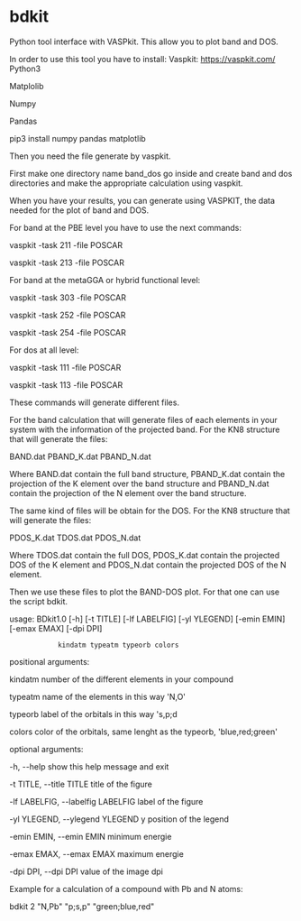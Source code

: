 # bdkit
Python tool interface with VASPkit. This allow you to plot band and DOS.

In order to use this tool you have to install:
Vaspkit: https://vaspkit.com/
Python3

Matplolib

Numpy

Pandas


pip3 install numpy pandas matplotlib 

Then you need the file generate by vaspkit.

First make one directory name band_dos go inside and create band and dos directories and make the appropriate calculation using vaspkit.

When you have your results, you can generate using VASPKIT, the data needed for the plot of band and DOS.

For band at the PBE level you have to use the next commands:

vaspkit -task 211 -file POSCAR

vaspkit -task 213 -file POSCAR

For band at the metaGGA or hybrid functional level:

vaspkit -task 303 -file POSCAR

vaspkit -task 252 -file POSCAR

vaspkit -task 254 -file POSCAR

For dos at all level:

vaspkit -task 111 -file POSCAR

vaspkit -task 113 -file POSCAR

These commands will generate different files.

For the band calculation that will generate files of each elements in your system with the information of the projected band. For the KN8 structure that will generate the files:

BAND.dat    PBAND_K.dat  PBAND_N.dat 

Where BAND.dat contain the full band structure, PBAND_K.dat contain the projection of the K element over the band structure and PBAND_N.dat contain the projection of the N element over the band structure.

The same kind of files will be obtain for the DOS. For the KN8 structure that will generate the files:

PDOS_K.dat		TDOS.dat	PDOS_N.dat 

Where TDOS.dat contain the full DOS, PDOS_K.dat contain the projected DOS of the K element and PDOS_N.dat contain the projected DOS of the N element.

Then we use these files to plot the BAND-DOS plot. For that one can use the script bdkit.

usage: BDkit1.0 [-h] [-t TITLE] [-lf LABELFIG] [-yl YLEGEND] [-emin EMIN] [-emax EMAX] [-dpi DPI]

                kindatm typeatm typeorb colors

positional arguments:

  kindatm               number of the different elements in your compound
 
  typeatm               name of the elements in this way 'N,O'
  
  typeorb               label of the orbitals in this way 's,p;d
  
  colors                color of the orbitals, same lenght as the typeorb, 'blue,red;green'

optional arguments:
  
  -h, --help            show this help message and exit
  
  -t TITLE, --title TITLE
                        title of the figure
  
  -lf LABELFIG, --labelfig LABELFIG
                        label of the figure
  
  -yl YLEGEND, --ylegend YLEGEND
                        y position of the legend
  
  -emin EMIN, --emin EMIN
                        minimum energie
  
  -emax EMAX, --emax EMAX
                        maximum energie
  
  -dpi DPI, --dpi DPI   value of the image dpi

  
  Example for a calculation of a compound with Pb and N atoms:
  
  bdkit 2 "N,Pb" "p;s,p" "green;blue,red"
  
